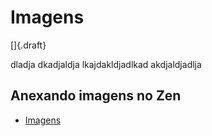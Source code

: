 # Imagens

[]{.draft}


 dladja dkadjaldja lkajdakldjadlkad akdjaldjadlja


 ## Anexando imagens no Zen

 * [Imagens](../../system/image)